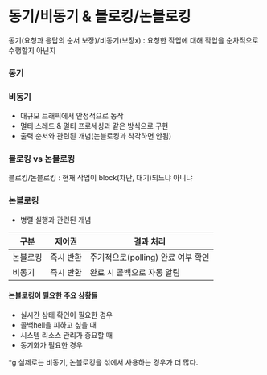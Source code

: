 # 동기/비동기 & 블로킹/논블로킹

동기(요청과 응답의 순서 보장)/비동기(보장x)
: 요청한 작업에 대해 작업을 순차적으로 수행할지 아닌지

### 동기

### 비동기

- 대규모 트래픽에서 안정적으로 동작
- 멀티 스레드 & 멀티 프로세싱과 같은 방식으로 구현
- 출력 순서와 관련된 개념(논블로킹과 착각하면 안됨)

### 블로킹 vs 논블로킹

블로킹/논블로킹
: 현재 작업이 block(차단, 대기)되느냐 아니냐

### 논블로킹

- 병렬 실행과 관련된 개념

| 구분   | 제어권   | 결과 처리                   |
|------|-------|-------------------------|
| 논블로킹 | 즉시 반환 | 주기적으로(polling) 완료 여부 확인 |
| 비동기  | 즉시 반환 | 완료 시 콜백으로 자동 알림         |

#### 논블로킹이 필요한 주요 상황들

- 실시간 상태 확인이 필요한 경우
- 콜백hell을 피하고 싶을 때
- 시스템 리소스 관리가 중요할 때
- 동기화가 필요한 경우

*g 실제로는 비동기, 논블로킹을 섞에서 사용하는 경우가 더 많다.